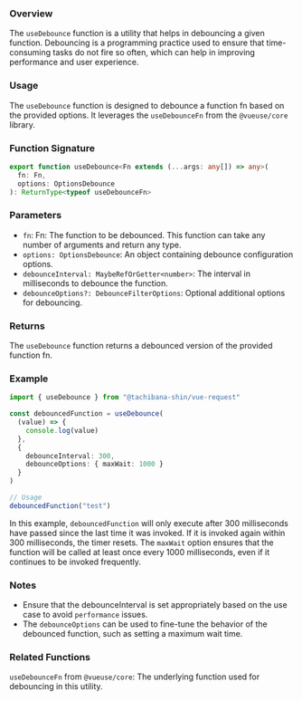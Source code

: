 ### Overview

The `useDebounce` function is a utility that helps in debouncing a given function. Debouncing is a programming practice used to ensure that time-consuming tasks do not fire so often, which can help in improving performance and user experience.

### Usage

The `useDebounce` function is designed to debounce a function fn based on the provided options. It leverages the `useDebounceFn` from the `@vueuse/core` library.

### Function Signature

```typescript
export function useDebounce<Fn extends (...args: any[]) => any>(
  fn: Fn,
  options: OptionsDebounce
): ReturnType<typeof useDebounceFn>
```

### Parameters

- `fn`: Fn: The function to be debounced. This function can take any number of arguments and return any type.
- `options: OptionsDebounce`: An object containing debounce configuration options.
- `debounceInterval: MaybeRefOrGetter<number>`: The interval in milliseconds to debounce the function.
- `debounceOptions?: DebounceFilterOptions`: Optional additional options for debouncing.

### Returns

The `useDebounce` function returns a debounced version of the provided function fn.

### Example

```typescript
import { useDebounce } from "@tachibana-shin/vue-request"

const debouncedFunction = useDebounce(
  (value) => {
    console.log(value)
  },
  {
    debounceInterval: 300,
    debounceOptions: { maxWait: 1000 }
  }
)

// Usage
debouncedFunction("test")
```

In this example, `debouncedFunction` will only execute after 300 milliseconds have passed since the last time it was invoked. If it is invoked again within 300 milliseconds, the timer resets. The `maxWait` option ensures that the function will be called at least once every 1000 milliseconds, even if it continues to be invoked frequently.

### Notes

- Ensure that the debounceInterval is set appropriately based on the use case to avoid `performance` issues.
- The `debounceOptions` can be used to fine-tune the behavior of the debounced function, such as setting a maximum wait time.

### Related Functions

`useDebounceFn` from `@vueuse/core`: The underlying function used for debouncing in this utility.
